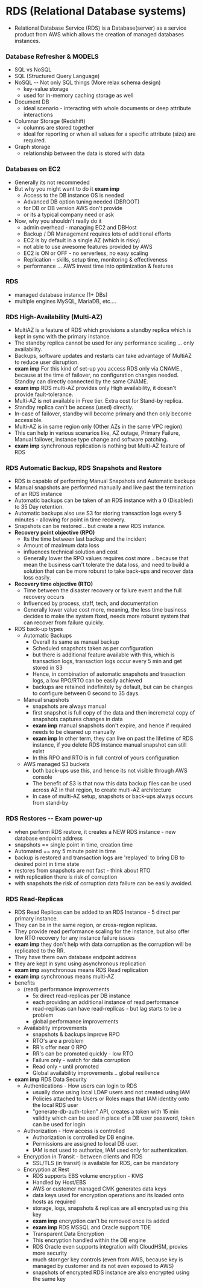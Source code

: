 # RDS (Relational Database systems)
- Relational Database Service (RDS) is a Database(server) as a service product from AWS which allows the creation of managed databases instances.

### Database Refresher & MODELS
- SQL vs NoSQL
- SQL (Structured Query Language)
- NoSQL -- Not only SQL things (More relax schema design)
  - key-value storage
  - used for in-memory caching storage as well
- Document DB
  - ideal scenario - interacting with whole documents or deep attribute interactions
- Columnar Storage (Redshift)
  - columns are stored together
  - ideal for reporting or when all values for a specific attribute (size) are required.
- Graph storage
  - relationship between the data is stored with data

### Databases on EC2
- Generally its not recommeded
- But why you might want to do it **exam imp**
  - Access to the DB instance OS is needed
  - Advanced DB option tuning needed (DBROOT)
  - for DB or DB version AWS don't provide
  - or its a typical company need or ask
- Now, why you shouldn't really do it
  - admin overhead - managing EC2 and DBHost
  - Backup / DR Management requires lots of additional efforts
  - EC2 is by default in a single AZ (which is risky)
  - not able to use awesome features provided by AWS
  - EC2 is ON or OFF - no serverless, no easy scaling
  - Replication - skills, setup time, monitoring & effectiveness
  - performance ... AWS invest time into optimization & features

### RDS
- managed database instance (1+ DBs)
- multiple engines MySQL, MariaDB, etc....

### RDS High-Availability (Multi-AZ)
- MultiAZ is a feature of RDS which provisions a standby replica which is kept in sync with the primary instance.
- The standby replica cannot be used for any performance scaling ... only availability.
- Backups, software updates and restarts can take advantage of MultiAZ to reduce user disruption.
- **exam imp** For this kind of set-up you access RDS only via CNAME., because at the time of failover, no configuration changes needed. Standby can directly connected by the same CNAME.
- **exam imp** RDS multi-AZ provides only High availability, it doesn't provide fault-tolerance.
- Multi-AZ is not available in Free tier. Extra cost for Stand-by replica.
- Standby replica can't be access (used) directly.
- In-case of failover, standby will become primary and then only become accessible.
- Multi-AZ is in same region only (Other AZs in the same VPC region)
- This can help in various scenarios like, AZ outage, Primary Failure, Manual failover, instance type change and software patching.
- **exam imp** synchronous replication is nothing but Multi-AZ feature of RDS

### RDS Automatic Backup, RDS Snapshots and Restore
- RDS is capable of performing Manual Snapshots and Automatic backups
- Manual snapshots are performed manually and live past the termination of an RDS instance
- Automatic backups can be taken of an RDS instance with a 0 (Disabled) to 35 Day retention.
- Automatic backups also use S3 for storing transaction logs every 5 minutes - allowing for point in time recovery.
- Snapshots can be restored .. but create a new RDS instance.
- **Recovery point objective (RPO)**
  - Its the time between last backup and the incident
  - Amount of maximum data loss
  - influences technical solution and cost
  - Generally lower the RPO values requires cost more .. because that mean the business can't tolerate the data loss, and need to build a solution that can be more roburst to take back-ups and recover data loss easily.
- **Recovery time objective (RTO)**
  - Time between the disaster recovery or failure event and the full recovery occurs
  - Influenced by process, staff, tech, and documentation
  - Generally lower value cost more, meaning, the less time business decides to make the system fixed, needs more roburst system that can recover from failure quickly.
- RDS back-up types
  - Automatic Backups
    - Overall its same as manual backup
    - Scheduled snapshots taken as per configuration
    - but there is additional feature available with this, which is transaction logs, transaction logs occur every 5 min and get stored in S3
    - Hence, in combination of automatic snapshots and trasaction logs, a low RPO/RTO can be easily achieved
    - backups are retained indefinitely by default, but can be changes to configure between 0 second to 35 days.
  - Manual snapshots
    - snapshots are always manual
    - first snapshot is full copy of the data and then incremetal copy of snapshots captures changes in data
    - **exam imp** manual snapshots don't expire, and hence if required needs to be cleaned up manually
    - **exam imp** In other term, they can live on past the lifetime of RDS instance, if you delete RDS instance manual snapshot can still exist
    - In this RPO and RTO is in full control of yours configuration
  - AWS managed S3 buckets 
    - both back-ups use this, and hence its not visible through AWS console
    - The benefit of S3 is that now this data backup files can be used across AZ in that region, to create multi-AZ architecture
    - In case of multi-AZ setup, snapshots or back-ups always occurs from stand-by

### RDS Restores -- Exam power-up
- when perform RDS restore, it creates a NEW RDS instance - new database endpoint address
- snapshots == single point in time, creation time
- Automated == any 5 minute point in time
- backup is restored and transaction logs are 'replayed' to bring DB to desired point in time state
- restores from snapshots are not fast - think about RTO
- with replication there is risk of corruption
- with snapshots the risk of corruption data failure can be easily avoided.

### RDS Read-Replicas
- RDS Read Replicas can be added to an RDS Instance - 5 direct per primary instance.
- They can be in the same region, or cross-region replicas.
- They provide read performance scaling for the instance, but also offer low RTO recovery for any instance failure issues
- **exam imp** they don't help with data corruption as the corruption will be replicated to the RR.
- They have there own database endpoint address
- they are kept in sync using asynchronous replication
- **exam imp** asynchronous means RDS Read replication
- **exam imp** synchronous means multi-AZ
- benefits
  - (read) performance improvements
    - 5x direct read-replicas per DB instance
    - each providing an additional instance of read performance
    - read-replicas can have read-replicas - but lag starts to be a problem
    - global performance improvements
  - Availability improvements
    - snapshots & backups improve RPO
    - RTO's are a problem
    - RR's offer near 0 RPO
    - RR's can be promoted quickly - low RTO
    - Failure only - watch for data corruption
    - Read only - until promoted
    - Global availability improvements .. global resilience
- **exam imp** RDS Data Security
  - Authentications - How users can login to RDS
    - usually done using local LDAP users and not created using IAM 
    - Policies attached to Users or Roles maps that IAM identity onto the local RDS user
    - "generate-db-auth-token" API, creates a token with 15 min validity which can be used in place of a DB user password, token can be used for login
  - Authorization - How access is controlled
    - Authorization is controlled by DB engine. 
    - Permissions are assigned to local DB user.
    - IAM is not used to authorize, IAM used only for authentication.
  - Encryption in Transit - between clients and RDS
    - SSL/TLS (in transit) is available for RDS, can be mandatory
  - Encryption at Rest
    - RDS supports EBS volume encryption - KMS
    - Handled by Host/EBS
    - AWS or customer managed CMK generates data keys
    - data keys used for encryption operations and its loaded onto hosts as required
    - storage, logs, snapshots & replicas are all encrypted using this key
    - **exam imp** encryption can't be removed once its added
    - **exam imp** RDS MSSQL and Oracle support TDE
    - Transparent Data Encryption
    - This encryption handled within the DB engine
    - RDS Oracle even supports integration with CloudHSM, provies more security
    - much stornger key controls (even from AWS, because key is managed by customer and its not even exposed to AWS)
    - snapshots of encrypted RDS instance are also encrypted using the same key

